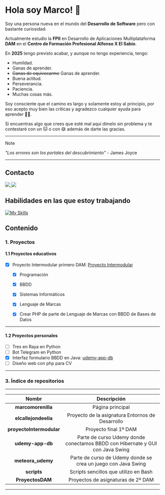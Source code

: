 
# Hola soy Marco! 🌱

Soy una persona nueva en el mundo del **Desarrollo de Software** pero con bastante curiosidad.

Actualmente estudio la **FPII** en Desarrollo de Aplicaciones Multiplataforma **DAM** en el **Centro de Formación Profesional Alfonso X El Sabio**.

En **2025** tengo previsto acabar, y aunque no tengo experiencia, tengo:

- Humildad.
- Ganas de aprender.
- ~~Ganas de equivocarme~~ Ganas de aprender.
- Buena actitud.
- Perseverancia.
- Paciencia.
- Muchas cosas más.

Soy consciente que el camino es largo y solamente estoy al principio, por eso acepto muy bien las críticas y agradezco  cualquier ayuda para aprender 👨‍💻.

Si encuentras algo que crees que esté mal aquí dímelo sin problema y te contestaré con un 🐱 o con 😅 además de darte las gracias.

***

> [!NOTE]
> 
> _"Los errores son los portales del descubrimiento"_ - James Joyce
> 


***
## Contacto

<p align="left">
  <a href="https://es.linkedin.com/in/marco-antonio-morenilla-alonso-826b0490">
    <img src="https://skillicons.dev/icons?i=linkedin&perline=2" />
  </a>
  <a href="mailto:mmorenilla.dev@gmail.com">
    <img src="https://skillicons.dev/icons?i=gmail&perline=2&theme=light" />
  </a>
</p>

## Habilidades en las que estoy trabajando
[![My Skills](https://skillicons.dev/icons?i=idea,vscode,java,kotlin,html,css,php,py,aws,git,github,arch,bash,neovim,notion,obsidian&perline=8&theme=light)](https://skillicons.dev)

## Contenido

### 1. Proyectos


#### 1.1 Proyectos educativos

- [x] Proyecto Intermodular primero DAM: [Proyecto Intermodular](https://github.com/marcomorenilla/proyectoIntermodular)
    - [x] Programación
    - [x] BBDD
    - [x] Sistemas Informáticos
    - [x] Lenguaje de Marcas
    - [x] Crear PHP de parte de Lenguaje de Marcas con BBDD de Bases de Datos


***

#### 1.2 Proyectos personales

- [ ] Tres en Raya en Python
- [ ] Bot Telegram en Python
- [x] Interfaz formulario BBDD en Java: [udemy-app-db](https://github.com/marcomorenilla/udemy-app-db)
- [ ] Diseño web con php para CV
      
***
### 3. Índice de repositorios

***

|           Nombr          |                                            Descripción                                             |
| :----------------------: | :------------------------------------------------------------------------------------------------: |
|**marcomorenilla**        |Página principal                                                                                    |
|**elcallejondeelia**      |Proyecto de la asignatura Entornos de Desarrollo                                                    |
|**proyectoIntermodular**  |Proyecto final 1º DAM                                                                               |
|**udemy-app-db**          | Parte de curso Udemy donde conectamos BBDD con Hibernate y GUI con Java Swing                      |                                                                        
|**meteora_udemy**         |Parte de curso de Udemy donde se crea un juego con Java Swing                                       |
|**scripts**               |Scripts sencillos que utilizo en Bash                                                               |  
|**ProyectosDAM**          |Proyectos de asignaturas de 2º DAM                                                                  |

***
